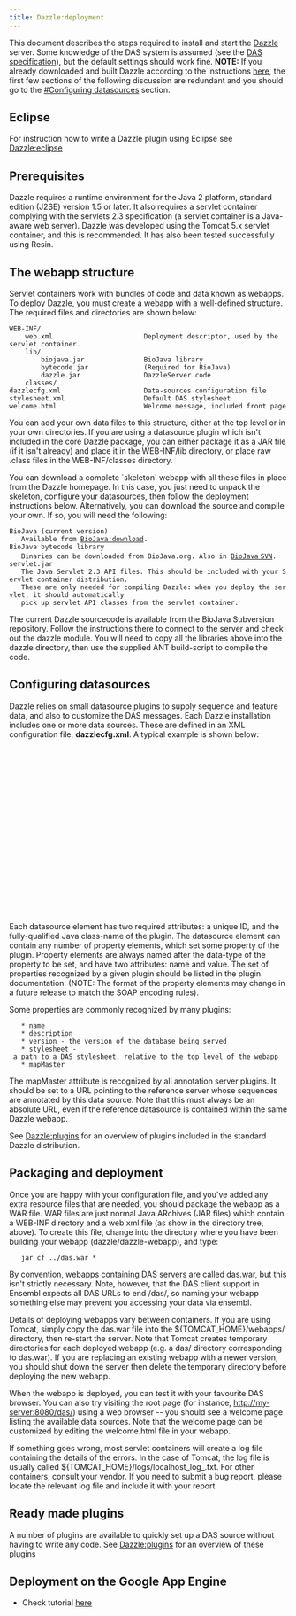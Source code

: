 ```yaml
---
title: Dazzle:deployment
---
```


This document describes the steps required to install and start the
[Dazzle](Dazzle "wikilink") server. Some knowledge of the DAS system is
assumed (see the [DAS
specification](http://www.dasregistry.org/spec_1.53E.jsp)), but the
default settings should work fine. **NOTE:** If you already downloaded
and built Dazzle according to the instructions
[here](Dazzle "wikilink"), the first few sections of the following
discussion are redundant and you should go to the [\#Configuring
datasources](#Configuring_datasources "wikilink") section.

Eclipse
-------

For instruction how to write a Dazzle plugin using Eclipse see
<Dazzle:eclipse>

Prerequisites
-------------

Dazzle requires a runtime environment for the Java 2 platform, standard
edition (J2SE) version 1.5 or later. It also requires a servlet
container complying with the servlets 2.3 specification (a servlet
container is a Java-aware web server). Dazzle was developed using the
Tomcat 5.x servlet container, and this is recommended. It has also been
tested successfully using Resin.

The webapp structure
--------------------

Servlet containers work with bundles of code and data known as webapps.
To deploy Dazzle, you must create a webapp with a well-defined
structure. The required files and directories are shown below:

    WEB-INF/
        web.xml                       Deployment descriptor, used by the servlet container.
        lib/
            biojava.jar               BioJava library
            bytecode.jar              (Required for BioJava)
            dazzle.jar                DazzleServer code
        classes/
    dazzlecfg.xml                     Data-sources configuration file
    stylesheet.xml                    Default DAS stylesheet
    welcome.html                      Welcome message, included front page

You can add your own data files to this structure, either at the top
level or in your own directories. If you are using a datasource plugin
which isn't included in the core Dazzle package, you can either package
it as a JAR file (if it isn't already) and place it in the WEB-INF/lib
directory, or place raw .class files in the WEB-INF/classes directory.

You can download a complete \`skeleton' webapp with all these files in
place from the Dazzle homepage. In this case, you just need to unpack
the skeleton, configure your datasources, then follow the deployment
instructions below. Alternatively, you can download the source and
compile your own. If so, you will need the following:

`BioJava (current version)`  
`   Available from `[`BioJava:download`](BioJava:download "wikilink")`. `  
`BioJava bytecode library`  
`   Binaries can be downloaded from BioJava.org. Also in `[`BioJava`
`SVN`](CVS_to_SVN_Migration "wikilink")`.`  
`servlet.jar`  
`   The Java Servlet 2.3 API files. This should be included with your Servlet container distribution. `  
`   These are only needed for compiling Dazzle: when you deploy the servlet, it should automatically `  
`   pick up servlet API classes from the servlet container. `

The current Dazzle sourcecode is available from the BioJava Subversion
repository. Follow the instructions there to connect to the server and
check out the dazzle module. You will need to copy all the libraries
above into the dazzle directory, then use the supplied ANT build-script
to compile the code.

Configuring datasources
-----------------------

Dazzle relies on small datasource plugins to supply sequence and feature
data, and also to customize the DAS messages. Each Dazzle installation
includes one or more data sources. These are defined in an XML
configuration file, **dazzlecfg.xml**. A typical example is shown below:

<xml>

<?xml version="1.0" ?>
<dazzle xmlns="http://www.biojava.org/2000/dazzle">

` `<datasource id="test" jclass="org.biojava.servlets.dazzle.datasource.EmblDataSource">  
`   `<string name="name" value="Test seqs" />  
`   `<string name="description" value="Evalutation sequences for promoter-finding software" />  
`   `<string name="version" value="1.0" />  
`   `<string name="fileName" value="test.embl" />

`   `<string name="stylesheet" value="test.style" />  
` `</datasource>

` `<datasource id="tss" jclass="org.biojava.servlets.dazzle.datasource.GFFAnnotationSource">  
`   `<string name="name" value="TSS" />  
`   `<string name="description" value="Transcription start sites for fickett set" />  
`   `<string name="version" value="1.0" />  
`   `<string name="fileName" value="fickett-tss.gff" />  
`   `<boolean name="dotVersions" value="true" />  
`   `<string name="mapMaster" value="http://my-server:8080/das/test/" />

`   `<string name="stylesheet" value="tss.style" />  
` `</datasource>

</dazzle> </xml>

Each datasource element has two required attributes: a unique ID, and
the fully-qualified Java class-name of the plugin. The datasource
element can contain any number of property elements, which set some
property of the plugin. Property elements are always named after the
data-type of the property to be set, and have two attributes: name and
value. The set of properties recognized by a given plugin should be
listed in the plugin documentation. (NOTE: The format of the property
elements may change in a future release to match the SOAP encoding
rules).

Some properties are commonly recognized by many plugins:

`   * name`  
`   * description`  
`   * version - the version of the database being served`  
`   * stylesheet - a path to a DAS stylesheet, relative to the top level of the webapp`  
`   * mapMaster`

The mapMaster attribute is recognized by all annotation server plugins.
It should be set to a URL pointing to the reference server whose
sequences are annotated by this data source. Note that this must always
be an absolute URL, even if the reference datasource is contained within
the same Dazzle webapp.

See <Dazzle:plugins> for an overview of plugins included in the standard
Dazzle distribution.

Packaging and deployment
------------------------

Once you are happy with your configuration file, and you've added any
extra resource files that are needed, you should package the webapp as a
WAR file. WAR files are just normal Java ARchives (JAR files) which
contain a WEB-INF directory and a web.xml file (as show in the directory
tree, above). To create this file, change into the directory where you
have been building your webapp (dazzle/dazzle-webapp), and type:

`   jar cf ../das.war * `

By convention, webapps containing DAS servers are called das.war, but
this isn't strictly necessary. Note, however, that the DAS client
support in Ensembl expects all DAS URLs to end /das/, so naming your
webapp something else may prevent you accessing your data via ensembl.

Details of deploying webapps vary between containers. If you are using
Tomcat, simply copy the das.war file into the ${TOMCAT\_HOME}/webapps/
directory, then re-start the server. Note that Tomcat creates temporary
directories for each deployed webapp (e.g. a das/ directory
corresponding to das.war). If you are replacing an existing webapp with
a newer version, you should shut down the server then delete the
temporary directory before deploying the new webapp.

When the webapp is deployed, you can test it with your favourite DAS
browser. You can also try visiting the root page (for instance,
<http://my-server:8080/das/>) using a web browser -- you should see a
welcome page listing the available data sources. Note that the welcome
page can be customized by editing the welcome.html file in your webapp.

If something goes wrong, most servlet containers will create a log file
containing the details of the errors. In the case of Tomcat, the log
file is usually called ${TOMCAT\_HOME}/logs/localhost\_log\_<date>.txt.
For other containers, consult your vendor. If you need to submit a bug
report, please locate the relevant log file and include it with your
report.

Ready made plugins
------------------

A number of plugins are available to quickly set up a DAS source without
having to write any code. See <Dazzle:plugins> for an overview of these
plugins

Deployment on the Google App Engine
-----------------------------------

-   Check tutorial [
    here](Dazzle:deployment_google_app_engine "wikilink")

